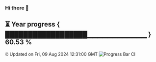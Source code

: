 ### Hi there 👋
⏳ Year progress { ██████████████████▁▁▁▁▁▁▁▁▁▁▁▁ } 60.53 %
---
⏰ Updated on Fri, 09 Aug 2024 12:31:00 GMT
![Progress Bar CI](https://github.com/liununu/liununu/workflows/Progress%20Bar%20CI/badge.svg)
